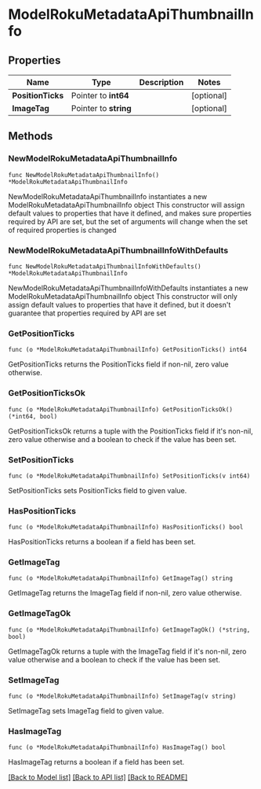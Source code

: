 # ModelRokuMetadataApiThumbnailInfo

## Properties

Name | Type | Description | Notes
------------ | ------------- | ------------- | -------------
**PositionTicks** | Pointer to **int64** |  | [optional] 
**ImageTag** | Pointer to **string** |  | [optional] 

## Methods

### NewModelRokuMetadataApiThumbnailInfo

`func NewModelRokuMetadataApiThumbnailInfo() *ModelRokuMetadataApiThumbnailInfo`

NewModelRokuMetadataApiThumbnailInfo instantiates a new ModelRokuMetadataApiThumbnailInfo object
This constructor will assign default values to properties that have it defined,
and makes sure properties required by API are set, but the set of arguments
will change when the set of required properties is changed

### NewModelRokuMetadataApiThumbnailInfoWithDefaults

`func NewModelRokuMetadataApiThumbnailInfoWithDefaults() *ModelRokuMetadataApiThumbnailInfo`

NewModelRokuMetadataApiThumbnailInfoWithDefaults instantiates a new ModelRokuMetadataApiThumbnailInfo object
This constructor will only assign default values to properties that have it defined,
but it doesn't guarantee that properties required by API are set

### GetPositionTicks

`func (o *ModelRokuMetadataApiThumbnailInfo) GetPositionTicks() int64`

GetPositionTicks returns the PositionTicks field if non-nil, zero value otherwise.

### GetPositionTicksOk

`func (o *ModelRokuMetadataApiThumbnailInfo) GetPositionTicksOk() (*int64, bool)`

GetPositionTicksOk returns a tuple with the PositionTicks field if it's non-nil, zero value otherwise
and a boolean to check if the value has been set.

### SetPositionTicks

`func (o *ModelRokuMetadataApiThumbnailInfo) SetPositionTicks(v int64)`

SetPositionTicks sets PositionTicks field to given value.

### HasPositionTicks

`func (o *ModelRokuMetadataApiThumbnailInfo) HasPositionTicks() bool`

HasPositionTicks returns a boolean if a field has been set.

### GetImageTag

`func (o *ModelRokuMetadataApiThumbnailInfo) GetImageTag() string`

GetImageTag returns the ImageTag field if non-nil, zero value otherwise.

### GetImageTagOk

`func (o *ModelRokuMetadataApiThumbnailInfo) GetImageTagOk() (*string, bool)`

GetImageTagOk returns a tuple with the ImageTag field if it's non-nil, zero value otherwise
and a boolean to check if the value has been set.

### SetImageTag

`func (o *ModelRokuMetadataApiThumbnailInfo) SetImageTag(v string)`

SetImageTag sets ImageTag field to given value.

### HasImageTag

`func (o *ModelRokuMetadataApiThumbnailInfo) HasImageTag() bool`

HasImageTag returns a boolean if a field has been set.


[[Back to Model list]](../README.md#documentation-for-models) [[Back to API list]](../README.md#documentation-for-api-endpoints) [[Back to README]](../README.md)


